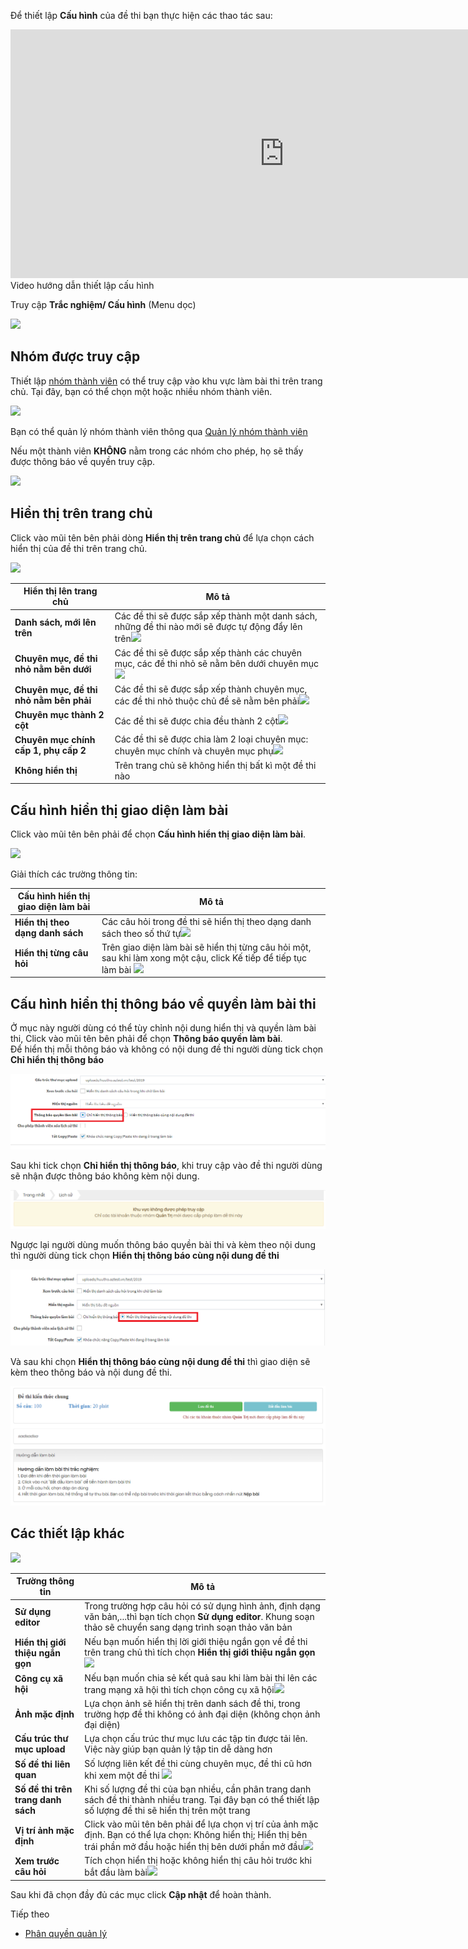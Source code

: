 Để thiết lập **Cấu hình** của đề thi bạn thực hiện các thao tác sau:

<div class="video-container">
	<iframe width="875" height="398" src="https://www.youtube.com/embed/9m8ngqvwDlo" 	frameborder="0" allow="accelerometer; autoplay; encrypted-media; gyroscope; picture-in-picture" allowfullscreen></iframe>
</div> 
<div class="text-center text-italic">Video hướng dẫn thiết lập cấu hình</div>

Truy cập **Trắc nghiệm/ Cấu hình** (Menu dọc)

![](./images/test/cau-hinh-21.png)

## Nhóm được truy cập
 
Thiết lập [nhóm thành viên](/system/#quan-ly-nhom-thanh-vien) có thể truy cập vào khu vực làm bài thi trên trang chủ. Tại đây, bạn có thể chọn một hoặc nhiều nhóm thành viên.

![](./images/test/cau-hinh-1.png)

Bạn có thể quản lý nhóm thành viên thông qua [Quản lý nhóm thành viên](/system/#quan-ly-nhom-thanh-vien)

Nếu một thành viên **KHÔNG** nằm trong các nhóm cho phép, họ sẽ thấy được thông báo về quyền truy cập.

![](./images/test/cau-hinh-15.png)

## Hiển thị trên trang chủ

Click vào mũi tên bên phải dòng **Hiển thị trên trang chủ** để lựa chọn cách hiển thị của đề thi trên trang chủ. 

![](./images/test/cau-hinh-16.png)

| **Hiển thị lên trang chủ** | **Mô tả** |
| ---------------------------| --------- |
| **Danh sách, mới lên trên** | Các đề thi sẽ được sắp xếp thành một danh sách, những đề thi nào mới sẽ được tự động đẩy lên trên![](./images/test/cau-hinh-3.png) |
| **Chuyên mục, đề thi nhỏ nằm bên dưới** | Các đề thi sẽ được sắp xếp thành các chuyên mục, các đề thi nhỏ sẽ nằm bên dưới chuyên mục![](./images/test/cau-hinh-4.png) |
| **Chuyên mục, đề thi nhỏ nằm bên phải** | Các đề thi sẽ được sắp xếp thành chuyên mục, các đề thi nhỏ thuộc chủ đề sẽ nằm bên phải![](./images/test/cau-hinh-5.png) |
| **Chuyên mục thành 2 cột** | Các đề thi sẽ được chia đều thành 2 cột![](./images/test/cau-hinh-6.png) | 
| **Chuyên mục chính cấp 1, phụ cấp 2** | Các đề thi sẽ được chia làm 2 loại chuyên mục: chuyên mục chính và chuyên mục phụ![](./images/test/cau-hinh-7.png) |
| **Không hiển thị** | Trên trang chủ sẽ không hiển thị bất kì một đề thi nào |

## Cấu hình hiển thị giao diện làm bài

Click vào mũi tên bên phải để chọn **Cấu hình hiển thị giao diện làm bài**. 

![](./images/test/cau-hinh-17.png)

Giải thích các trường thông tin: 

| **Cấu hình hiển thị giao diện làm bài** | **Mô tả** | 
| --------------------------------------- | --------- | 
| **Hiển thị theo dạng danh sách** |  Các câu hỏi trong đề thi sẽ hiển thị theo dạng danh sách theo số thứ tự![](./images/test/cau-hinh-9.png) | 
| **Hiển thị từng câu hỏi** | Trên giao diện làm bài sẽ hiển thị từng câu hỏi một, sau khi làm xong một cậu, click Kế tiếp để tiếp tục làm bài ![](./images/test/cau-hinh-19.png) | 

## Cấu hình hiển thị thông báo về quyền làm bài thi 

Ở mục này người dùng có thể tùy chỉnh nội dung hiển thị và quyền làm bài thi, Click vào mũi tên bên phải để chọn **Thông báo quyền làm bài**.  
Để hiển thị mỗi thông báo và không có nội dung đề thi người dùng tick chọn **Chỉ hiển thị thông báo**

![](./images/test/cau-hinh-thong-bao-quyen-lam-bai-thi-1.png)

Sau khi tick chọn **Chỉ hiển thị thông báo**, khi truy cập vào đề thi người dùng sẽ nhận được thông báo không kèm nội dung.

![](./images/test/cau-hinh-thong-bao-quyen-lam-bai-thi-2.png)

Ngược lại người dùng muốn thông báo quyền bài thi và kèm theo nội dung thì người dùng tick chọn **Hiển thị thông báo cùng nội dung đề thi** 

![](./images/test/cau-hinh-thong-bao-quyen-lam-bai-thi-3.png)

Và sau khi chọn **Hiển thị thông báo cùng nội dung đề thi** thì giao diện sẽ kèm theo thông báo và nội dung đề thi.

![](./images/test/cau-hinh-thong-bao-quyen-lam-bai-thi-4.png)

## Các thiết lập khác 

![](./images/test/cau-hinh-11.png)

| **Trường thông tin** | **Mô tả** | 
| -------------------- | --------- | 
| **Sử dụng editor** | Trong trường hợp câu hỏi có sử dụng hình ảnh, định dạng văn bản,...thì bạn tích chọn **Sử dụng editor**. Khung soạn thảo sẽ chuyển sang dạng trình soạn thảo văn bản |
| **Hiển thị giới thiệu ngắn gọn** | Nếu bạn muốn hiển thị lời giới thiệu ngắn gọn về đề thi trên trang chủ thì tích chọn **Hiển thị giới thiệu ngắn gọn**![](./images/test/cau-hinh-12.png) |
| **Công cụ xã hội** | Nếu bạn muốn chia sẻ kết quả sau khi làm bài thi lên các trang mạng xã hội thì tích chọn công cụ xã hội![](./images/test/cau-hinh-13.png) | 
| **Ảnh mặc định** | Lựa chọn ảnh sẽ hiển thị trên danh sách đề thi, trong trường hợp đề thi không có ảnh đại diện (không chọn ảnh đại diện) | 
| **Cấu trúc thư mục upload** | Lựa chọn cấu trúc thư mục lưu các tập tin được tải lên. Việc này giúp bạn quản lý tập tin dễ dàng hơn |
| **Số đề thi liên quan** | Số lượng liên kết đề thi cùng chuyên mục, đề thi cũ hơn khi xem một đề thi ![](./images/test/cau-hinh-22.png) |
| **Số đề thi trên trang danh sách** | Khi số lượng đề thi của bạn nhiều, cần phân trang danh sách đề thi thành nhiều trang. Tại đây bạn có thể thiết lập số lượng đề thi sẽ hiển thị trên một trang |
| **Vị trí ảnh mặc định** | Click vào mũi tên bên phải để lựa chọn vị trí của ảnh mặc định. Bạn có thể lựa chọn: Không hiển thị; Hiển thị bên trái phần mở đầu hoặc hiển thị bên dưới phần mở đầu![](./images/test/cau-hinh-18.png) |
| **Xem trước câu hỏi** | Tích chọn hiển thị hoặc không hiển thị câu hỏi trước khi bắt đầu làm bài![](./images/test/tinh-nang-moi) |
 
Sau khi đã chọn đầy đủ các mục click **Cập nhật** để hoàn thành. 

<p class="title">Tiếp theo</p>

- [Phân quyền quản lý](/phan-quyen-quan-ly/)